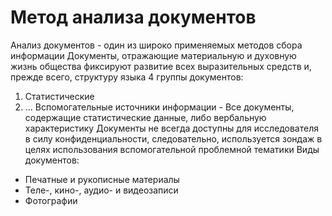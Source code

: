 # Метод анализа документов
Анализ документов - один из широко применяемых методов сбора информации
Документы, отражающие материальную и духовную жизнь общества фиксируют развитие всех выразительных средств и, прежде всего, структуру языка
4 группы документов:
1. Статистические
2. ...
Вспомогательные источники информации - Все документы, содержащие статистические данные, либо вербальную характеристику
Документы не всегда доступны для исследователя в силу конфиденциальности, следовательно, используется зондаж в целях использования вспомогательной проблемной тематики
Виды документов:
- Печатные и рукописные материалы
- Теле-, кино-, аудио- и видеозаписи
- Фотографии
